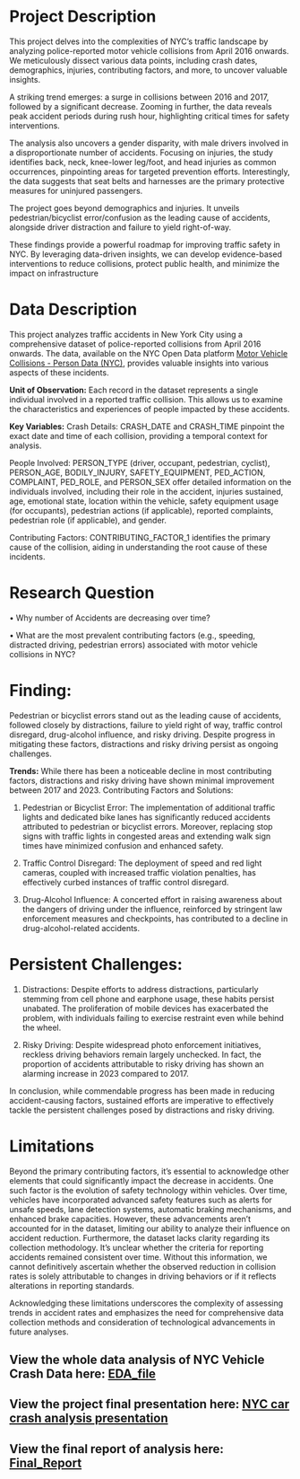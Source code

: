 # Project Description

This project delves into the complexities of NYC’s traffic landscape by analyzing police-reported motor vehicle collisions from April 2016 onwards. We meticulously dissect various data points, including crash dates, demographics, injuries, contributing factors, and more, to uncover valuable insights.

A striking trend emerges: a surge in collisions between 2016 and 2017, followed by a significant decrease. Zooming in further, the data reveals peak accident periods during rush hour, highlighting critical times for safety interventions.

The analysis also uncovers a gender disparity, with male drivers involved in a disproportionate number of accidents. Focusing on injuries, the study identifies back, neck, knee-lower leg/foot, and head injuries as common occurrences, pinpointing areas for targeted prevention efforts. Interestingly, the data suggests that seat belts and harnesses are the primary protective measures for uninjured passengers.

The project goes beyond demographics and injuries. It unveils pedestrian/bicyclist error/confusion as the leading cause of accidents, alongside driver distraction and failure to yield right-of-way.

These findings provide a powerful roadmap for improving traffic safety in NYC. By leveraging data-driven insights, we can develop evidence-based interventions to reduce collisions, protect public health, and minimize the impact on infrastructure

# Data Description
This project analyzes traffic accidents in New York City using a comprehensive dataset of police-reported collisions from April 2016 onwards. The data, available on the NYC Open Data platform [Motor Vehicle Collisions - Person Data (NYC)](https://data.cityofnewyork.us/Public-Safety/Motor-Vehicle-Collisions-Person/f55k-p6yu/about_data), provides valuable insights into various aspects of these incidents.

**Unit of Observation:**
Each record in the dataset represents a single individual involved in a reported traffic collision. This allows us to examine the characteristics and experiences of people impacted by these accidents.

**Key Variables:**
Crash Details: CRASH_DATE and CRASH_TIME pinpoint the exact date and time of each collision, providing a temporal context for analysis.

People Involved: PERSON_TYPE (driver, occupant, pedestrian, cyclist), PERSON_AGE, BODILY_INJURY, SAFETY_EQUIPMENT, PED_ACTION, COMPLAINT, PED_ROLE, and PERSON_SEX offer detailed information on the individuals involved, including their role in the accident, injuries sustained, age, emotional state, location within the vehicle, safety equipment usage (for occupants), pedestrian actions (if applicable), reported complaints, pedestrian role (if applicable), and gender.

Contributing Factors: CONTRIBUTING_FACTOR_1 identifies the primary cause of the collision, aiding in understanding the root cause of these incidents.

# Research Question
•	Why number of Accidents are decreasing over time?

•	What are the most prevalent contributing factors (e.g., speeding, distracted driving, pedestrian errors) associated with motor vehicle collisions in NYC?

# Finding:
Pedestrian or bicyclist errors stand out as the leading cause of accidents, followed closely by distractions, failure to yield right of way, traffic control disregard, drug-alcohol influence, and risky driving. Despite progress in mitigating these factors, distractions and risky driving persist as ongoing challenges.

**Trends:** While there has been a noticeable decline in most contributing factors, distractions and risky driving have shown minimal improvement between 2017 and 2023.
Contributing Factors and Solutions: 

1. Pedestrian or Bicyclist Error: The implementation of additional traffic lights and dedicated bike lanes has significantly reduced accidents attributed to pedestrian or bicyclist errors. Moreover, replacing stop signs with traffic lights in congested areas and extending walk sign times have minimized confusion and enhanced safety.
   
3.	Traffic Control Disregard: The deployment of speed and red light cameras, coupled with increased traffic violation penalties, has effectively curbed instances of traffic control disregard.
   
5.	Drug-Alcohol Influence: A concerted effort in raising awareness about the dangers of driving under the influence, reinforced by stringent law enforcement measures and checkpoints, has contributed to a decline in drug-alcohol-related accidents.
   
# Persistent Challenges: 
1. Distractions: Despite efforts to address distractions, particularly stemming from cell phone and earphone usage, these habits persist unabated. The proliferation of mobile devices has exacerbated the problem, with individuals failing to exercise restraint even while behind the wheel.
   
3.	Risky Driving: Despite widespread photo enforcement initiatives, reckless driving behaviors remain largely unchecked. In fact, the proportion of accidents attributable to risky driving has shown an alarming increase in 2023 compared to 2017.
   
In conclusion, while commendable progress has been made in reducing accident-causing factors, sustained efforts are imperative to effectively tackle the persistent challenges posed by distractions and risky driving.

# Limitations

Beyond the primary contributing factors, it’s essential to acknowledge other elements that could significantly impact the decrease in accidents. One such factor is the evolution of safety technology within vehicles. Over time, vehicles have incorporated advanced safety features such as alerts for unsafe speeds, lane detection systems, automatic braking mechanisms, and enhanced brake capacities. However, these advancements aren’t accounted for in the dataset, limiting our ability to analyze their influence on accident reduction.
Furthermore, the dataset lacks clarity regarding its collection methodology. It’s unclear whether the criteria for reporting accidents remained consistent over time. Without this information, we cannot definitively ascertain whether the observed reduction in collision rates is solely attributable to changes in driving behaviors or if it reflects alterations in reporting standards.

Acknowledging these limitations underscores the complexity of assessing trends in accident rates and emphasizes the need for comprehensive data collection methods and consideration of technological advancements in future analyses.

## View the whole data analysis of NYC Vehicle Crash Data here: [EDA_file](https://docs.google.com/document/d/1pgNmANPuvEUuR-z_K2DS28PVWIcKeFna/edit?usp=sharing&ouid=103688941654366529008&rtpof=true&sd=true)

## View the project final presentation here: [NYC car crash analysis presentation](https://drive.google.com/file/d/1zobtzSdFz0RpPbQD-Lck3qRyCxXqKQmo/view?usp=sharing)

## View the final report of analysis here: [Final_Report](https://docs.google.com/document/d/1fWtRdeRjpixgI47a_lsNbLdo5WndDlcz/edit?usp=sharing&ouid=103688941654366529008&rtpof=true&sd=true) 
